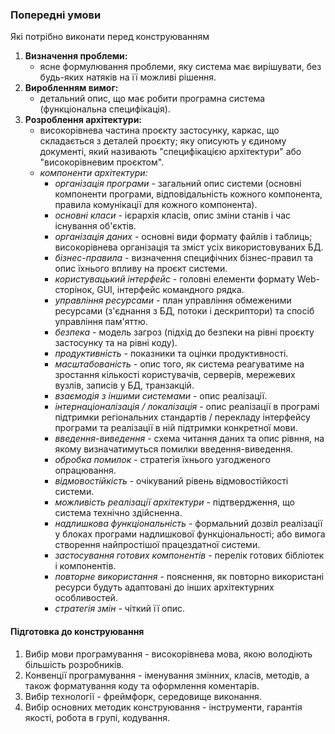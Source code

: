 ### Попередні умови

Які потрібно виконати перед конструюванням

1. **Визначення проблеми:**
   - ясне формулювання проблеми, яку система має вирішувати, без будь-яких натяків на її можливі рішення.
2. **Виробленням вимог:**
   - детальний опис, що має робити програмна система (функціональна специфікація).
3. **Розроблення архітектури:**
   - високорівнева частина проєкту застосунку, каркас, що складається з деталей проєкту; яку описують у єдиному документі, який називають "специфікацією архітектури" або "високорівневим проєктом".
   - _компоненти архітектури:_
     - _організація програми_ - загальний опис системи (основні компоненти програми, відповідальність кожного компонента, правила комунікації для кожного компонента).
     - _основні класи_ - ієрархія класів, опис зміни станів і час існування об'єктів.
     - _організація даних_ - основні види формату файлів і таблиць; високорівнева організація та зміст усіх використовуваних БД.
     - _бізнес-правила_ - визначення специфічних бізнес-правил та опис їхнього впливу на проєкт системи.
     - _користувацький інтерфейс_ - головні елементи формату Web-сторінок, GUI, інтерфейс командного рядка.
     - _управління ресурсами_ - план управління обмеженими ресурсами (з'єднання з БД, потоки і дескриптори) та спосіб управління пам'яттю.
     - _безпека_ - модель загроз (підхід до безпеки на рівні проєкту застосунку та на рівні коду).
     - _продуктивність_ - показники та оцінки продуктивності.
     - _масштабованість_ - опис того, як система реагуватиме на зростання кількості користувачів, серверів, мережевих вузлів, записів у БД, транзакцій.
     - _взаємодія з іншими системами_ - опис реалізації.
     - _інтернаціоналізація / локалізація_ - опис реалізації в програмі підтримки регіональних стандартів / перекладу інтерфейсу програми та реалізації в ній підтримки конкретної мови.
     - _введення-виведення_ - схема читання даних та опис рівння, на якому визначатимуться помилки введення-виведення.
     - _обробка помилок_ - стратегія їхнього узгодженого опрацювання.
     - _відмовостійкість_ - очікуваний рівень відмовостійкості системи.
     - _можливість реалізації архітектури_ - підтвердження, що система технічно здійсненна.
     - _надлишкова функціональність_ - формальний дозвіл реалізації у блоках програми надлишкової функціональності; або вимога створення найпростішої працездатної системи.
     - _застосування готових компонентів_ - перелік готових бібліотек і компонентів.
     - _повторне використання_ - пояснення, як повторно використані ресурси будуть адаптовані до інших архітектурних особливостей.
     - _стратегія змін_ - чіткий її опис.

#### Підготовка до конструювання

1. Вибір мови програмування - високорівнева мова, якою володіють більшість розробників.
2. Конвенції програмування - іменування змінних, класів, методів, а також форматування коду та оформлення коментарів.
3. Вибір технології - фреймфорк, середовище виконання.
4. Вибір основних методик конструювання - інструменти, гарантія якості, робота в групі, кодування.
